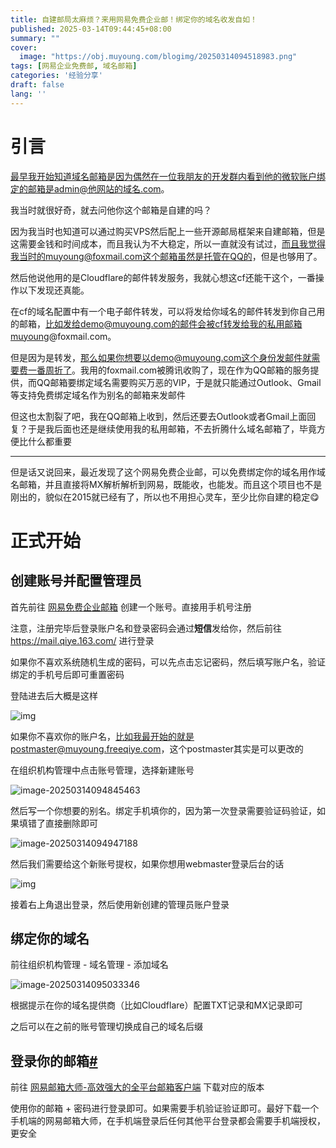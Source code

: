 ```yaml
---
title: 自建邮局太麻烦？来用网易免费企业邮！绑定你的域名收发自如！
published: 2025-03-14T09:44:45+08:00
summary: ""
cover:
  image: "https://obj.muyoung.com/blogimg/20250314094518983.png"
tags: [网易企业免费邮, 域名邮箱]
categories: '经验分享'
draft: false 
lang: ''
---
```


# 引言

最早我开始知道域名邮箱是因为偶然在一位我朋友的开发群内看到他的微软账户绑定的邮箱是admin@他网站的域名.com。

我当时就很好奇，就去问他你这个邮箱是自建的吗？

因为我当时也知道可以通过购买VPS然后配上一些开源邮局框架来自建邮箱，但是这需要金钱和时间成本，而且我认为不大稳定，所以一直就没有试过，而且我觉得我当时的muyoung@foxmail.com这个邮箱虽然是托管在QQ的，但是也够用了。

然后他说他用的是Cloudflare的邮件转发服务，我就心想这cf还能干这个，一番操作以下发现还真能。

在cf的域名配置中有一个电子邮件转发，可以将发给你域名的邮件转发到你自己用的邮箱，比如发给demo@muyoung.com的邮件会被cf转发给我的私用邮箱muyoung@foxmail.com。

但是因为是转发，那么如果你想要以demo@muyoung.com这个身份发邮件就需要费一番周折了。我用的foxmail.com被腾讯收购了，现在作为QQ邮箱的服务提供，而QQ邮箱要绑定域名需要购买万恶的VIP，于是就只能通过Outlook、Gmail等支持免费绑定域名作为别名的邮箱来发邮件

但这也太割裂了吧，我在QQ邮箱上收到，然后还要去Outlook或者Gmail上面回复？于是我后面也还是继续使用我的私用邮箱，不去折腾什么域名邮箱了，毕竟方便比什么都重要

------

但是话又说回来，最近发现了这个网易免费企业邮，可以免费绑定你的域名用作域名邮箱，并且直接将MX解析解析到网易，既能收，也能发。而且这个项目也不是刚出的，貌似在2015就已经有了，所以也不用担心灵车，至少比你自建的稳定😋

# 正式开始

## 创建账号并配置管理员

首先前往 [网易免费企业邮箱](https://ym.163.com/) 创建一个账号。直接用手机号注册

注意，注册完毕后登录账户名和登录密码会通过**短信**发给你，然后前往 https://mail.qiye.163.com/ 进行登录

如果你不喜欢系统随机生成的密码，可以先点击忘记密码，然后填写账户名，验证绑定的手机号后即可重置密码

登陆进去后大概是这样

![img](https://obj.muyoung.com/blogimg/20250314095322943.webp)

如果你不喜欢你的账户名，比如我最开始的就是postmaster@muyoung.freeqiye.com，这个postmaster其实是可以更改的

在组织机构管理中点击账号管理，选择新建账号

![image-20250314094845463](https://obj.muyoung.com/blogimg/20250314095328858.png)

然后写一个你想要的别名。绑定手机填你的，因为第一次登录需要验证码验证，如果填错了直接删除即可

![image-20250314094947188](https://obj.muyoung.com/blogimg/20250314095543249.png)

然后我们需要给这个新账号提权，如果你想用webmaster登录后台的话

![img](https://obj.muyoung.com/blogimg/20250314095332712.webp)

接着右上角退出登录，然后使用新创建的管理员账户登录

## 绑定你的域名

前往组织机构管理 - 域名管理 - 添加域名

![image-20250314095033346](https://obj.muyoung.com/blogimg/20250314095333485.png)

根据提示在你的域名提供商（比如Cloudflare）配置TXT记录和MX记录即可

之后可以在之前的账号管理切换成自己的域名后缀

## 登录你的邮箱[#](https://www.onani.cn/posts/163-free-domain-email/#登录你的邮箱)

前往 [网易邮箱大师-高效强大的全平台邮箱客户端](https://dashi.163.com/) 下载对应的版本

使用你的邮箱 + 密码进行登录即可。如果需要手机验证验证即可。最好下载一个手机端的网易邮箱大师，在手机端登录后任何其他平台登录都会需要手机端授权，更安全